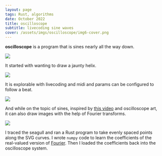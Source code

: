 ```yaml
---
layout: page
tags: Rust, algorithms
date: October 2022
title: oscilloscope
subtitle: livecoding sine waves
cover: /assets/imgs/oscilloscope/img6-cover.png
---
```


**oscilloscope** is a program that is sines nearly all the way down.

<img class="fullwidth-no-border" src="/assets/imgs/oscilloscope/img6-cover.png">


It started with wanting to draw a jaunty helix.

<img class="fullwidth-no-border" src="/assets/imgs/oscilloscope/img2.png">


It is explorable with livecoding and midi and params can be configured to follow a beat.

<img class="img_series_img" src="/assets/imgs/oscilloscope/img7.png">

And while on the topic of sines, inspired by <a href="https://www.youtube.com/watch?v=r6sGWTCMz2k">this video</a> and oscilloscope art, it can also draw images with the help of Fourier transforms. 

<img class="fullwidth-no-border" src="/assets/imgs/oscilloscope/img1.png">

I traced the seagull and ran a Rust program to take evenly spaced points along the SVG curves. I wrote `numpy` code to learn the coefficients of the real-valued version of [Fourier](https://lpsa.swarthmore.edu/Fourier/Series/DerFS.html). Then I loaded the coefficients back into the oscilloscope system.